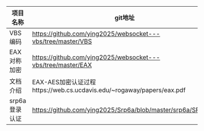 | 项目名称      | git地址                                                           | 博客地址                                                                                                                                                     |
| --------- | --------------------------------------------------------------- | -------------------------------------------------------------------------------------------------------------------------------------------------------- |
| VBS编码     | https://github.com/ying2025/websocket---vbs/tree/master/VBS     | https://www.chongdongshequ.com/article/1536997305954.html                                                                                                |
| EAX对称加密   | https://github.com/ying2025/websocket---vbs/tree/master/EAX     | https://www.chongdongshequ.com/article/1540110468149.html                                                                                                |
| 文档介绍      | EAX-AES加密认证过程https://web.cs.ucdavis.edu/~rogaway/papers/eax.pdf | https://wenku.baidu.com/view/86f75029647d27284b735178.html                                                                                               |
| srp6a登录认证 | https://github.com/ying2025/Srp6a/blob/master/srp6a/SRP6a.js    | https://www.chongdongshequ.com/article/1541337302752.html，http://srp.stanford.edu/design.html，  https://blog.csdn.net/gantleman/article/details/51752107 |


